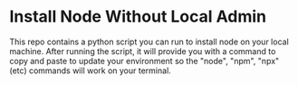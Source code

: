 # Install Node Without Local Admin

This repo contains a python script you can run to install node on your local machine. After running the script, it will provide you with a command to copy and paste to update your environment so the "node", "npm", "npx" (etc) commands will work on your terminal.
